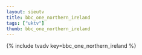 ```yaml
--- 
layout: sieutv
title: bbc_one_northern_ireland
tags: ["uktv"]
thumb: bbc_one_northern_ireland
---
```

{% include tvadv key=bbc_one_northern_ireland %}
